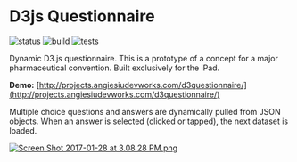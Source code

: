 # D3js Questionnaire

![status](https://img.shields.io/badge/status-COMPLETE-brightgreen.svg)
![build](https://img.shields.io/badge/build-PASSING-brightgreen.svg)
![tests](https://img.shields.io/badge/tests-SKIPPED-orange.svg)

Dynamic D3.js questionnaire. This is a prototype of a concept for a major pharmaceutical convention. Built exclusively for the iPad.

**Demo:** [http://projects.angiesiudevworks.com/d3questionnaire/](http://projects.angiesiudevworks.com/d3questionnaire/)

Multiple choice questions and answers are dynamically pulled from JSON objects. When an answer is selected (clicked or tapped), the next dataset is loaded. 

[![Screen Shot 2017-01-28 at 3.08.28 PM.png](https://github.com/siuangie91/NodeSlideShow_Prototype/blob/master/screenshot.png?raw=true)](http://projects.angiesiudevworks.com/nodeslideshow_prototype/)
